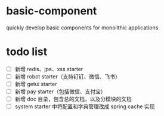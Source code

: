 # basic-component
quickly develop basic components for monolithic applications

# todo list
- [ ] 新增 redis、jpa、xss starter
- [ ] 新增 robot starter（支持钉钉、微信、飞书）
- [ ] 新增 getui starter
- [ ] 新增 pay starter（包括微信、支付宝）
- [ ] 新增 doc 目录，包含总的文档，以及分模块的文档
- [ ] system starter 中将配置和字典管理改成 spring cache 实现
